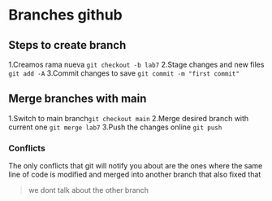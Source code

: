 # Branches github

## Steps to create branch

1.Creamos rama nueva `git checkout -b lab7`
2.Stage changes and new files `git add -A`
3.Commit changes to save `git commit -m "first commit"`

## Merge branches with main

1.Switch to main branch`git checkout main`
2.Merge desired branch with current one `git merge lab7`
3.Push the changes online `git push`

### Conflicts

The only conflicts that git will notify you about are the ones where the same line of code is modified and merged into another branch that also fixed that

> we dont talk about the other branch
